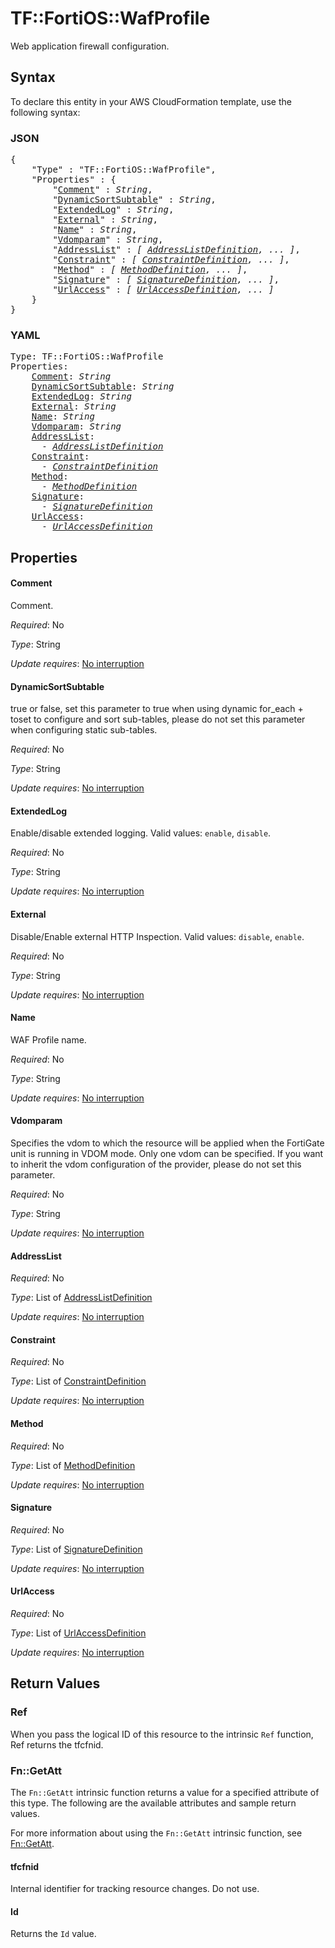# TF::FortiOS::WafProfile

Web application firewall configuration.

## Syntax

To declare this entity in your AWS CloudFormation template, use the following syntax:

### JSON

<pre>
{
    "Type" : "TF::FortiOS::WafProfile",
    "Properties" : {
        "<a href="#comment" title="Comment">Comment</a>" : <i>String</i>,
        "<a href="#dynamicsortsubtable" title="DynamicSortSubtable">DynamicSortSubtable</a>" : <i>String</i>,
        "<a href="#extendedlog" title="ExtendedLog">ExtendedLog</a>" : <i>String</i>,
        "<a href="#external" title="External">External</a>" : <i>String</i>,
        "<a href="#name" title="Name">Name</a>" : <i>String</i>,
        "<a href="#vdomparam" title="Vdomparam">Vdomparam</a>" : <i>String</i>,
        "<a href="#addresslist" title="AddressList">AddressList</a>" : <i>[ <a href="addresslistdefinition.md">AddressListDefinition</a>, ... ]</i>,
        "<a href="#constraint" title="Constraint">Constraint</a>" : <i>[ <a href="constraintdefinition.md">ConstraintDefinition</a>, ... ]</i>,
        "<a href="#method" title="Method">Method</a>" : <i>[ <a href="methoddefinition.md">MethodDefinition</a>, ... ]</i>,
        "<a href="#signature" title="Signature">Signature</a>" : <i>[ <a href="signaturedefinition.md">SignatureDefinition</a>, ... ]</i>,
        "<a href="#urlaccess" title="UrlAccess">UrlAccess</a>" : <i>[ <a href="urlaccessdefinition.md">UrlAccessDefinition</a>, ... ]</i>
    }
}
</pre>

### YAML

<pre>
Type: TF::FortiOS::WafProfile
Properties:
    <a href="#comment" title="Comment">Comment</a>: <i>String</i>
    <a href="#dynamicsortsubtable" title="DynamicSortSubtable">DynamicSortSubtable</a>: <i>String</i>
    <a href="#extendedlog" title="ExtendedLog">ExtendedLog</a>: <i>String</i>
    <a href="#external" title="External">External</a>: <i>String</i>
    <a href="#name" title="Name">Name</a>: <i>String</i>
    <a href="#vdomparam" title="Vdomparam">Vdomparam</a>: <i>String</i>
    <a href="#addresslist" title="AddressList">AddressList</a>: <i>
      - <a href="addresslistdefinition.md">AddressListDefinition</a></i>
    <a href="#constraint" title="Constraint">Constraint</a>: <i>
      - <a href="constraintdefinition.md">ConstraintDefinition</a></i>
    <a href="#method" title="Method">Method</a>: <i>
      - <a href="methoddefinition.md">MethodDefinition</a></i>
    <a href="#signature" title="Signature">Signature</a>: <i>
      - <a href="signaturedefinition.md">SignatureDefinition</a></i>
    <a href="#urlaccess" title="UrlAccess">UrlAccess</a>: <i>
      - <a href="urlaccessdefinition.md">UrlAccessDefinition</a></i>
</pre>

## Properties

#### Comment

Comment.

_Required_: No

_Type_: String

_Update requires_: [No interruption](https://docs.aws.amazon.com/AWSCloudFormation/latest/UserGuide/using-cfn-updating-stacks-update-behaviors.html#update-no-interrupt)

#### DynamicSortSubtable

true or false, set this parameter to true when using dynamic for_each + toset to configure and sort sub-tables, please do not set this parameter when configuring static sub-tables.

_Required_: No

_Type_: String

_Update requires_: [No interruption](https://docs.aws.amazon.com/AWSCloudFormation/latest/UserGuide/using-cfn-updating-stacks-update-behaviors.html#update-no-interrupt)

#### ExtendedLog

Enable/disable extended logging. Valid values: `enable`, `disable`.

_Required_: No

_Type_: String

_Update requires_: [No interruption](https://docs.aws.amazon.com/AWSCloudFormation/latest/UserGuide/using-cfn-updating-stacks-update-behaviors.html#update-no-interrupt)

#### External

Disable/Enable external HTTP Inspection. Valid values: `disable`, `enable`.

_Required_: No

_Type_: String

_Update requires_: [No interruption](https://docs.aws.amazon.com/AWSCloudFormation/latest/UserGuide/using-cfn-updating-stacks-update-behaviors.html#update-no-interrupt)

#### Name

WAF Profile name.

_Required_: No

_Type_: String

_Update requires_: [No interruption](https://docs.aws.amazon.com/AWSCloudFormation/latest/UserGuide/using-cfn-updating-stacks-update-behaviors.html#update-no-interrupt)

#### Vdomparam

Specifies the vdom to which the resource will be applied when the FortiGate unit is running in VDOM mode. Only one vdom can be specified. If you want to inherit the vdom configuration of the provider, please do not set this parameter.

_Required_: No

_Type_: String

_Update requires_: [No interruption](https://docs.aws.amazon.com/AWSCloudFormation/latest/UserGuide/using-cfn-updating-stacks-update-behaviors.html#update-no-interrupt)

#### AddressList

_Required_: No

_Type_: List of <a href="addresslistdefinition.md">AddressListDefinition</a>

_Update requires_: [No interruption](https://docs.aws.amazon.com/AWSCloudFormation/latest/UserGuide/using-cfn-updating-stacks-update-behaviors.html#update-no-interrupt)

#### Constraint

_Required_: No

_Type_: List of <a href="constraintdefinition.md">ConstraintDefinition</a>

_Update requires_: [No interruption](https://docs.aws.amazon.com/AWSCloudFormation/latest/UserGuide/using-cfn-updating-stacks-update-behaviors.html#update-no-interrupt)

#### Method

_Required_: No

_Type_: List of <a href="methoddefinition.md">MethodDefinition</a>

_Update requires_: [No interruption](https://docs.aws.amazon.com/AWSCloudFormation/latest/UserGuide/using-cfn-updating-stacks-update-behaviors.html#update-no-interrupt)

#### Signature

_Required_: No

_Type_: List of <a href="signaturedefinition.md">SignatureDefinition</a>

_Update requires_: [No interruption](https://docs.aws.amazon.com/AWSCloudFormation/latest/UserGuide/using-cfn-updating-stacks-update-behaviors.html#update-no-interrupt)

#### UrlAccess

_Required_: No

_Type_: List of <a href="urlaccessdefinition.md">UrlAccessDefinition</a>

_Update requires_: [No interruption](https://docs.aws.amazon.com/AWSCloudFormation/latest/UserGuide/using-cfn-updating-stacks-update-behaviors.html#update-no-interrupt)

## Return Values

### Ref

When you pass the logical ID of this resource to the intrinsic `Ref` function, Ref returns the tfcfnid.

### Fn::GetAtt

The `Fn::GetAtt` intrinsic function returns a value for a specified attribute of this type. The following are the available attributes and sample return values.

For more information about using the `Fn::GetAtt` intrinsic function, see [Fn::GetAtt](https://docs.aws.amazon.com/AWSCloudFormation/latest/UserGuide/intrinsic-function-reference-getatt.html).

#### tfcfnid

Internal identifier for tracking resource changes. Do not use.

#### Id

Returns the <code>Id</code> value.

